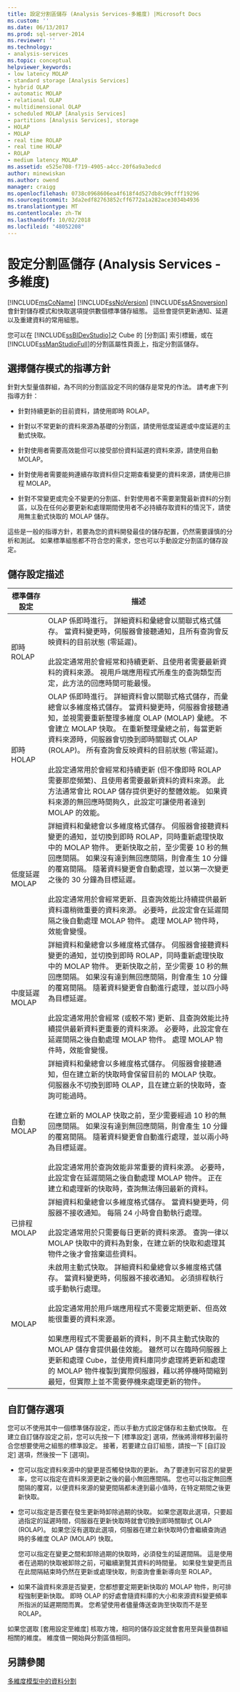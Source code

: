 ```yaml
---
title: 設定分割區儲存 (Analysis Services-多維度) |Microsoft Docs
ms.custom: ''
ms.date: 06/13/2017
ms.prod: sql-server-2014
ms.reviewer: ''
ms.technology:
- analysis-services
ms.topic: conceptual
helpviewer_keywords:
- low latency MOLAP
- standard storage [Analysis Services]
- hybrid OLAP
- automatic MOLAP
- relational OLAP
- multidimensional OLAP
- scheduled MOLAP [Analysis Services]
- partitions [Analysis Services], storage
- HOLAP
- MOLAP
- real time ROLAP
- real time HOLAP
- ROLAP
- medium latency MOLAP
ms.assetid: e525e708-f719-4905-a4cc-20f6a9a3edcd
author: minewiskan
ms.author: owend
manager: craigg
ms.openlocfilehash: 0738c0968606ea4f618f4d527db8c99cfff19296
ms.sourcegitcommit: 3da2edf82763852cff6772a1a282ace3034b4936
ms.translationtype: MT
ms.contentlocale: zh-TW
ms.lasthandoff: 10/02/2018
ms.locfileid: "48052208"
---
```

# <a name="set-partition-storage-analysis-services---multidimensional"></a>設定分割區儲存 (Analysis Services - 多維度)
  [!INCLUDE[msCoName](../../includes/msconame-md.md)] [!INCLUDE[ssNoVersion](../../includes/ssnoversion-md.md)] [!INCLUDE[ssASnoversion](../../includes/ssasnoversion-md.md)] 會針對儲存模式和快取選項提供數個標準儲存組態。 這些會提供更新通知、延遲以及重建資料的常用組態。  
  
 您可以在 [!INCLUDE[ssBIDevStudio](../../includes/ssbidevstudio-md.md)]之 Cube 的 [分割區] 索引標籤，或在 [!INCLUDE[ssManStudioFull](../../includes/ssmanstudiofull-md.md)]的分割區屬性頁面上，指定分割區儲存。  
  
## <a name="guidelines-for-choosing-a-storage-mode"></a>選擇儲存模式的指導方針  
 針對大型量值群組，為不同的分割區設定不同的儲存是常見的作法。 請考慮下列指導方針：  
  
-   針對持續更新的目前資料，請使用即時 ROLAP。  
  
-   針對以不常更新的資料來源為基礎的分割區，請使用低度延遲或中度延遲的主動式快取。  
  
-   針對使用者需要高效能但可以接受部份資料延遲的資料來源，請使用自動 MOLAP。  
  
-   針對使用者需要能夠連續存取資料但只定期查看變更的資料來源，請使用已排程 MOLAP。  
  
-   針對不常變更或完全不變更的分割區、針對使用者不需要瀏覽最新資料的分割區，以及在任何必要更新和處理期間使用者不必持續存取資料的情況下，請使用無主動式快取的 MOLAP 儲存。  
  
 這些是一般的指導方針，若要為您的資料開發最佳的儲存配置，仍然需要謹慎的分析和測試。 如果標準組態都不符合您的需求，您也可以手動設定分割區的儲存設定。  
  
## <a name="storage-settings-descriptions"></a>儲存設定描述  
  
|標準儲存設定|描述|  
|------------------------------|-----------------|  
|即時 ROLAP|OLAP 係即時進行。 詳細資料和彙總會以關聯式格式儲存。 當資料變更時，伺服器會接聽通知，且所有查詢會反映資料的目前狀態 (零延遲)。<br /><br /> 此設定通常用於會經常和持續更新、且使用者需要最新資料的資料來源。 視用戶端應用程式所產生的查詢類型而定，此方法的回應時間可能最慢。|  
|即時 HOLAP|OLAP 係即時進行。 詳細資料會以關聯式格式儲存，而彙總會以多維度格式儲存。 當資料變更時，伺服器會接聽通知，並視需要重新整理多維度 OLAP (MOLAP) 彙總。 不會建立 MOLAP 快取。 在重新整理彙總之前，每當更新資料來源時，伺服器會切換到即時關聯式 OLAP (ROLAP)。 所有查詢會反映資料的目前狀態 (零延遲)。<br /><br /> 此設定通常用於會經常和持續更新 (但不像即時 ROLAP 需要那麼頻繁)、且使用者需要最新資料的資料來源。 此方法通常會比 ROLAP 儲存提供更好的整體效能。 如果資料來源的無回應時間夠久，此設定可讓使用者達到 MOLAP 的效能。|  
|低度延遲 MOLAP|詳細資料和彙總會以多維度格式儲存。 伺服器會接聽資料變更的通知，並切換到即時 ROLAP，同時重新處理快取中的 MOLAP 物件。 更新快取之前，至少需要 10 秒的無回應間隔。 如果沒有達到無回應間隔，則會產生 10 分鐘的覆寫間隔。 隨著資料變更會自動處理，並以第一次變更之後的 30 分鐘為目標延遲。<br /><br /> 此設定通常用於會經常更新、且查詢效能比持續提供最新資料還稍微重要的資料來源。 必要時，此設定會在延遲間隔之後自動處理 MOLAP 物件。 處理 MOLAP 物件時，效能會變慢。|  
|中度延遲 MOLAP|詳細資料和彙總會以多維度格式儲存。 伺服器會接聽資料變更的通知，並切換到即時 ROLAP，同時重新處理快取中的 MOLAP 物件。 更新快取之前，至少需要 10 秒的無回應間隔。 如果沒有達到無回應間隔，則會產生 10 分鐘的覆寫間隔。 隨著資料變更會自動進行處理，並以四小時為目標延遲。<br /><br /> 此設定通常用於會經常 (或較不常) 更新、且查詢效能比持續提供最新資料更重要的資料來源。 必要時，此設定會在延遲間隔之後自動處理 MOLAP 物件。 處理 MOLAP 物件時，效能會變慢。|  
|自動 MOLAP|詳細資料和彙總會以多維度格式儲存。 伺服器會接聽通知，但在建立新的快取時會保留目前的 MOLAP 快取。 伺服器永不切換到即時 OLAP，且在建立新的快取時，查詢可能過時。<br /><br /> 在建立新的 MOLAP 快取之前，至少需要經過 10 秒的無回應間隔。 如果沒有達到無回應間隔，則會產生 10 分鐘的覆寫間隔。 隨著資料變更會自動進行處理，並以兩小時為目標延遲。<br /><br /> 此設定通常用於查詢效能非常重要的資料來源。 必要時，此設定會在延遲間隔之後自動處理 MOLAP 物件。 正在建立和處理新的快取時，查詢無法傳回最新的資料。|  
|已排程 MOLAP|詳細資料和彙總會以多維度格式儲存。 當資料變更時，伺服器不接收通知。 每隔 24 小時會自動執行處理。<br /><br /> 此設定通常用於只需要每日更新的資料來源。 查詢一律以 MOLAP 快取中的資料為對象，在建立新的快取和處理其物件之後才會捨棄這些資料。|  
|MOLAP|未啟用主動式快取。 詳細資料和彙總會以多維度格式儲存。 當資料變更時，伺服器不接收通知。 必須排程執行或手動執行處理。<br /><br /> 此設定通常用於用戶端應用程式不需要定期更新、但高效能很重要的資料來源。<br /><br /> 如果應用程式不需要最新的資料，則不具主動式快取的 MOLAP 儲存會提供最佳效能。 雖然可以在臨時伺服器上更新和處理 Cube，並使用資料庫同步處理將更新和處理的 MOLAP 物件複製到實際伺服器，藉以將停機時間縮到最短，但實際上並不需要停機來處理更新的物件。|  
  
## <a name="custom-storage-options"></a>自訂儲存選項  
 您可以不使用其中一個標準儲存設定，而以手動方式設定儲存和主動式快取。 在建立自訂儲存設定之前，您可以先按一下 [標準設定] 選項，然後將滑桿移到最符合您想要使用之組態的標準設定。 接著，若要建立自訂組態，請按一下 [自訂設定] 選項，然後按一下 [選項]。  
  
-   您可以指定資料來源中的變更是否觸發快取的更新。 為了要達到可容忍的變更率，您可以指定在資料來源更新之後的最小無回應間隔。 您也可以指定無回應間隔的覆寫，以便資料來源的變更間隔都未達到最小值時，在特定期間之後更新快取。  
  
-   您可以指定是否要在發生更新時卸除過期的快取。 如果您選取此選項，只要超過指定的延遲時間，伺服器在更新快取時就會切換到即時關聯式 OLAP (ROLAP)。 如果您沒有選取此選項，伺服器在建立新快取時仍會繼續查詢過時的多維度 OLAP (MOLAP) 快取。  
  
     您可以指定在變更之間和卸除過期的快取時，必須發生的延遲間隔。 這是使用者在過期的快取被卸除之前，可繼續瀏覽其資料的時間量。 如果發生變更而且在此間隔結束時仍然在更新或處理快取，則查詢會重新導向至 ROLAP。  
  
-   如果不論資料來源是否變更，您都想要定期更新快取的 MOLAP 物件，則可排程強制更新快取。 即時 OLAP 的好處會隨資料庫的大小和來源資料變更頻率所指派的延遲期間而異。 您希望使用者儘量傳送查詢至快取而不是至 ROLAP。  
  
 如果您選取 [套用設定至維度] 核取方塊，相同的儲存設定就會套用至與量值群組相關的維度。 維度值一開始與分割區值相同。  
  
## <a name="see-also"></a>另請參閱  
 [多維度模型中的資料分割](partitions-in-multidimensional-models.md)  
  
  
